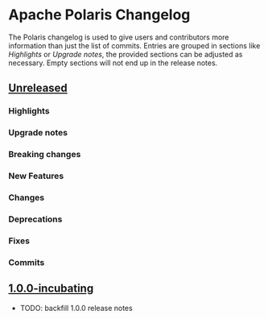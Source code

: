 <!--
  Licensed to the Apache Software Foundation (ASF) under one
  or more contributor license agreements.  See the NOTICE file
  distributed with this work for additional information
  regarding copyright ownership.  The ASF licenses this file
  to you under the Apache License, Version 2.0 (the
  "License"); you may not use this file except in compliance
  with the License.  You may obtain a copy of the License at

   http://www.apache.org/licenses/LICENSE-2.0

  Unless required by applicable law or agreed to in writing,
  software distributed under the License is distributed on an
  "AS IS" BASIS, WITHOUT WARRANTIES OR CONDITIONS OF ANY
  KIND, either express or implied.  See the License for the
  specific language governing permissions and limitations
  under the License.
-->

# Apache Polaris Changelog

The Polaris changelog is used to give users and contributors more information than just the list of commits.
Entries are grouped in sections like _Highlights_ or _Upgrade notes_, the provided sections can be adjusted
as necessary. Empty sections will not end up in the release notes.

## [Unreleased]

### Highlights

### Upgrade notes

### Breaking changes

### New Features

### Changes

### Deprecations

### Fixes

### Commits

## [1.0.0-incubating]

- TODO: backfill 1.0.0 release notes

[Unreleased]: https://github.com/apache/polaris/commits
[1.0.0-incubating]: https://github.com/apache/polaris/releases/tag/apache-polaris-1.0.0-incubating-rc2
